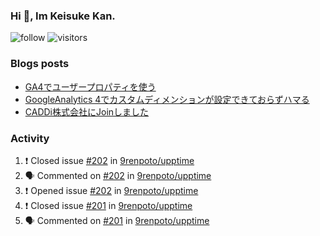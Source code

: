 ### Hi 👋, Im Keisuke Kan.

<!--
**9renpoto/9renpoto** is a ✨ _special_ ✨ repository because its `README.md` (this file) appears on your GitHub profile.

Here are some ideas to get you started:

- 🔭 I’m currently working on ...
- 🌱 I’m currently learning ...
- 👯 I’m looking to collaborate on ...
- 🤔 I’m looking for help with ...
- 💬 Ask me about ...
- 📫 How to reach me: ...
- 😄 Pronouns: ...
- ⚡ Fun fact: ...
-->

![follow](https://img.shields.io/github/followers/9renpoto?label=Follow&style=social)
![visitors](https://komarev.com/ghpvc/?username=9renpoto&label=Profile%20views&color=0e75b6&style=flat)

### Blogs posts

<!-- BLOG-POST-LIST:START -->
- [GA4でユーザープロパティを使う](https://9renpoto.dev/2021/02/21/google-analytics-4-user-properties/)
- [GoogleAnalytics 4でカスタムディメンションが設定できておらずハマる](https://9renpoto.dev/2021/02/13/google-analytics-4/)
- [CADDi株式会社にJoinしました](https://9renpoto.dev/2020/12/05/join/)
<!-- BLOG-POST-LIST:END -->

### Activity

<!--START_SECTION:activity-->
1. ❗️ Closed issue [#202](https://github.com/9renpoto/upptime/issues/202) in [9renpoto/upptime](https://github.com/9renpoto/upptime)
2. 🗣 Commented on [#202](https://github.com/9renpoto/upptime/issues/202) in [9renpoto/upptime](https://github.com/9renpoto/upptime)
3. ❗️ Opened issue [#202](https://github.com/9renpoto/upptime/issues/202) in [9renpoto/upptime](https://github.com/9renpoto/upptime)
4. ❗️ Closed issue [#201](https://github.com/9renpoto/upptime/issues/201) in [9renpoto/upptime](https://github.com/9renpoto/upptime)
5. 🗣 Commented on [#201](https://github.com/9renpoto/upptime/issues/201) in [9renpoto/upptime](https://github.com/9renpoto/upptime)
<!--END_SECTION:activity-->

<!--START_SECTION:waka-->
<!--END_SECTION:waka-->